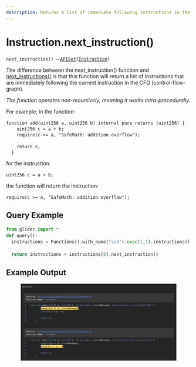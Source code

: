 ```yaml
---
description: Returns a list of immediate following instructions in the control flow graph.
---
```


# Instruction.next\_instruction()

`next_instruction() →` [`APISet`](../iterables/apiset.md)`[`[`Instruction`](./)`]`

The difference between the next\_instruction() function and [next\_instructions()](instruction.next_instructions.md) is that this function will return a list of instructions that are immediately following the current instruction in the CFG (control-flow-graph).



_The function operates non-recursively, meaning it works intra-procedurally._



For example, in the function:

```solidity
function add(uint256 a, uint256 b) internal pure returns (uint256) {
    uint256 c = a + b;
    require(c >= a, "SafeMath: addition overflow");

    return c;
  }
```

for the instruction:&#x20;

```solidity
uint256 c = a + b;
```

the function will return the instruction:

```solidity
require(c >= a, "SafeMath: addition overflow");
```

## Query Example

```python
from glider import *
def query():
  instructions = Functions().with_name("sub").exec(1,1).instructions().exec(1,1)

  return instructions + instructions[0].next_instruction()
```

## Example Output

<figure><img src="../../.gitbook/assets/image (2).png" alt=""><figcaption></figcaption></figure>

